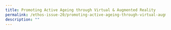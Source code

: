 ```yaml
---
title: Promoting Active Ageing through Virtual & Augmented Reality
permalink: /ethos-issue-20/promoting-active-ageing-through-virtual-augmented-reality/
description: ""
---
```

